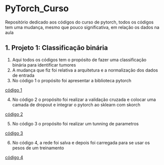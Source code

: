 # PyTorch_Curso
Repositório dedicado aos códigos do curso de pytorch, todos os códigos tem uma mudança, mesmo que pouco significativa, em relação os dados na aula

## 1. Projeto 1: Classificação binária
1. Aqui todos os códigos tem o propósito de fazer uma classificação binária para identificar tumores
2. A mudança que fiz foi relativa a arquitetura e a normalização dos dados de entrada
3. No código 1 o propósito foi apresentar a biblioteca pytorch

[código 1](https://github.com/Antonio-Borges-Rufino/PyTorch_Curso/blob/main/codigos/projeto1.ipynb)

4. No código 2 o propósito foi realizar a validação cruzada e colocar uma camada de dropout e integrar o pytorch ao sklearn com skorch

[código 2](https://github.com/Antonio-Borges-Rufino/PyTorch_Curso/blob/main/codigos/projeto2.ipynb)

5. No código 3 o propósito foi realizar um tunning de parametros

[código 3](https://github.com/Antonio-Borges-Rufino/PyTorch_Curso/blob/main/codigos/projeto3.ipynb)

6. No código 4, a rede foi salva e depois foi carregada para se usar os pesos de um treinamento

[código 4](https://github.com/Antonio-Borges-Rufino/PyTorch_Curso/blob/main/codigos/projeto4.ipynb)
